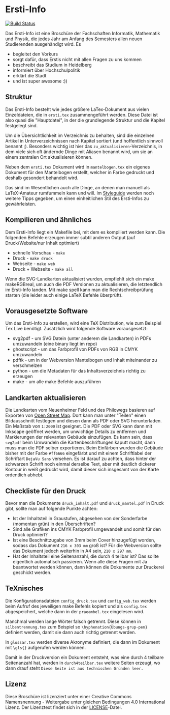 # Ersti-Info

[![Build Status](https://travis-ci.org/FachschaftMathPhys/Ersti-Info.svg?branch=master)](https://travis-ci.org/FachschaftMathPhys/Ersti-Info)

Das Ersti-Info ist eine Broschüre der Fachschaften Informatik, Mathematik und Physik, die jedes Jahr
am Anfang des Semesters allen neuen Studierenden ausgehändigt wird. Es

   * begleitet den Vorkurs
   * sorgt dafür, dass Erstis nicht mit allen Fragen zu uns kommen
   * beschreibt das Studium in Heidelberg
   * informiert über Hochschulpolitik
   * erklärt die Stadt
   * und ist super awesome :))

## Struktur

Das Ersti-Info besteht wie jedes größere LaTex-Dokument aus vielen Einzeldateien, die in `ersti.tex` zusammengeführt werden.
Diese Datei ist also quasi die "Hauptdatei", in der die grundlegende Struktur und die Kapitel festgelegt sind.

Um die Übersichtlichkeit im Verzeichnis zu behalten, sind die einzelnen Artikel in Unterverzeichnissen 
nach Kapitel sortiert (und hoffentlich sinnvoll benannt ;). Besonders wichtig ist hier das `zu_aktualisieren`-Verzeichnis,
in dem viele sich oft ändernde Dinge mit Aliasen benannt wird, um sie an einem zentralen Ort aktualisieren können.

Neben dem `ersti.tex` Dokument wird in `mantelbogen.tex` ein eigenes Dokument für den Mantelbogen erstellt, welcher in Farbe gedruckt  und deshalb gesondert behandelt wird.

Das sind im Wesentlichen auch alle Dinge, an denen man manuell als LaTeX-Amateur rumfummeln kann und will. Im [Styleguide](styleguide.md) werden noch weitere Tipps gegeben, um einen einheitlichen Stil des Ersti-Infos zu gewährleisten.

## Kompilieren und ähnliches

Dem Ersti-Info liegt ein Makefile bei, mit dem es kompiliert werden kann. Die folgenden Befehle erzeugen
immer subtil anderen Output (auf Druck/Website/nur Inhalt optimiert)

   * schnelle Vorschau - `make`
   * Druck - `make druck`
   * Webseite - `make web`
   * Druck + Webseite - `make all`

Wenn die SVG-Landkarten aktualisiert wurden, empfiehlt sich ein make makeRGBreal, um auch die PDF Versionen 
zu aktualisieren, die letztendlich im Ersti-Info landen. Mit make spell kann man die Rechtschreibprüfung
starten (die leider auch einige LaTeX Befehle überprüft). 

## Vorausgesetzte Software

Um das Ersti-Info zu erstellen, wird eine TeX Distribution, wie zum Beispiel Tex Live benötigt. Zusätzlich wird folgende Software vorausgesetzt:
* svg2pdf - um SVG Datein (unter anderem die Landkarten) in PDFs umzuwandeln (eine binary liegt im repo)
* ghostscript - um das Farbprofil von PDFs von RGB in CMYK umzuwandeln
* pdftk - um in der Webversion Mantelbogen und Inhalt miteinander zu verschmelzen
* python - um die Metadaten für das Inhaltsverzeichnis richtig zu erzeugen
* make - um alle make Befehle auszuführen

## Landkarten aktualisieren

Die Landkarten vom Neuenheimer Feld und des Philowegs basieren auf Exporten von [Open Street Map](https://www.openstreetmap.org). Dort kann man unter "Teilen" einen Bildausschnitt festlegen und diesen dann als PDF oder SVG herunterladen. Ein Maßstab von `1:2000` ist geeignet. Die PDF oder SVG kann dann mit Inkscape geöffnet werden, um unwichtige Details zu entfernen und Markierungen der relevanten Gebäude einzufügen. Es kann sein, dass `svg2pdf` beim Umwandeln die Kartenbeschriftungen kaputt macht, dann muss man die PDF selber exportieren. Beim Einfärben wurden die Gebäude bisher mit der Farbe `#ff6666` eingefärbt und mit einem Schriftlabel der Schriftart `DejaVu Sans` versehen. Es ist darauf zu achten, dass hinter der schwarzen Schrift noch einmal derselbe Text, aber mit deutlich dickerer Kontour in weiß gedruckt wird, damit dieser sich insgesamt von der Karte ordentlich abhebt.

## Checkliste für den Druck

Bevor man die Dokumente `druck_inhalt.pdf` und `druck_mantel.pdf` in Druck gibt, sollte man auf folgende Punkte achten:
* Ist der Inhaltsteil in Graustufen, abgesehen von der Sonderfarbe (momentan grün) in den Überschriften?
* Sind alle Grafiken ins CMYK Farbprofil umgewandelt und somit für den Druck optimiert?
* Ist eine Beschnittzugabe von 3mm beim Cover hinzugefügt worden, sodass das Dokument `216 x 303 mm` groß ist? Für die Webversion sollte das Dokument jedoch weiterhin in A4 sein, `210 x 297 mm`.
* Hat der Inhaltsteil eine Seitenanzahl, die durch 4 teilbar ist? Das sollte eigentlich automatisch passieren.
Wenn alle diese Fragen mit Ja beantwortet werden können, dann können die Dokumente zur Druckerei geschickt werden.

## TeXnisches

Die Konfigurationsdateien `config_druck.tex` und `config_web.tex` werden beim Aufruf des jeweiligen make Befehls kopiert und als `config.tex` abgespeichert, welche dann in der `praeambel.tex` eingelesen wird.

Manchmal werden lange Wörter falsch getrennt. Diese können in `silbentrennung.tex` zum Beispiel so `\hyphenation{Übungs-grup-pen}` definiert werden, damit sie dann auch richtig getrennt werden.

In `glossar.tex` werden diverse Akronyme definiert, die dann im Dokument mit `\gls{}` aufgerufen werden können.

Damit in der Druckversion ein Dokument entsteht, was eine durch 4 teilbare Seitenanzahl hat, werden in `durch4teilbar.tex` weitere Seiten erzeugt, wo dann drauf steht `Diese Seite ist aus technischen Gründen leer.`

## Lizenz
Diese Broschüre ist lizenziert unter einer Creative Commons
Namensnennung - Weitergabe unter gleichen Bedingungen 4.0 International
Lizenz. Der Lizenztext findet sich in der [LICENSE](https://github.com/FachschaftMathPhys/Ersti-Info/blob/master/LICENSE.md)-Datei. 
